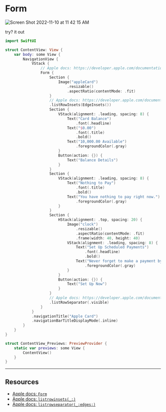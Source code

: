 # Form

![Screen Shot 2022-11-10 at 11 42 15 AM](https://user-images.githubusercontent.com/1819208/201155024-86d64bc6-b31b-4e09-9347-caba6f5125a4.png)

try? it out 

```swift
import SwiftUI

struct ContentView: View {
    var body: some View {
        NavigationView {
            VStack {
                // Apple docs: https://developer.apple.com/documentation/swiftui/form
                Form {
                    Section {
                        Image("appleCard")
                            .resizable()
                            .aspectRatio(contentMode: .fit)
                    }
                    // Apple docs: https://developer.apple.com/documentation/swiftui/view/listrowinsets(_:)
                    .listRowInsets(EdgeInsets())
                    Section {
                        VStack(alignment: .leading, spacing: 8) {
                            Text("Card Balance")
                                .font(.headline)
                            Text("$0.00")
                                .font(.title)
                                .bold()
                            Text("10,000.00 Available")
                                .foregroundColor(.gray)
                        }
                        Button(action: {}) {
                            Text("Balance Details")
                        }
                    }
                    Section {
                        VStack(alignment: .leading, spacing: 8) {
                            Text("Nothing to Pay")
                                .font(.title)
                                .bold()
                            Text("You have nothing to pay right now.")
                                .foregroundColor(.gray)
                        }
                    }
                    Section {
                        HStack(alignment: .top, spacing: 20) {
                            Image("clock")
                                .resizable()
                                .aspectRatio(contentMode: .fit)
                                .frame(width: 40, height: 40)
                            VStack(alignment: .leading, spacing: 8) {
                                Text("Set Up Scheduled Payments")
                                    .font(.headline)
                                    .bold()
                                Text("Never forget to make a payment by using Scheduled Payments.")
                                    .foregroundColor(.gray)
                            }
                        }
                        Button(action: {}) {
                            Text("Set Up Now")
                        }
                    }
                    // Apple docs: https://developer.apple.com/documentation/swiftui/list/listrowseparator(_:edges:)
                    .listRowSeparator(.visible)
                }
            }
            .navigationTitle("Apple Card")
            .navigationBarTitleDisplayMode(.inline)
        }
    }
}

struct ContentView_Previews: PreviewProvider {
    static var previews: some View {
        ContentView()
    }
}
```

***

## Resources 

* [Apple docs: `Form`](https://developer.apple.com/documentation/swiftui/form)
* [Apple docs: `listrowinsets(_:)`](https://developer.apple.com/documentation/swiftui/view/listrowinsets(_:))
* [Apple docs: `listrowseparator(_:edges:)`](https://developer.apple.com/documentation/swiftui/list/listrowseparator(_:edges:))
